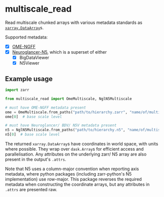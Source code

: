 # multiscale_read

Read multiscale chunked arrays with various metadata standards as [`xarray.DataArray`](https://docs.xarray.dev/en/stable/generated/xarray.DataArray.html#xarray.DataArray)s.

Supported metadata:

- [x] [OME-NGFF](https://ngff.openmicroscopy.org/latest/#multiscale-md)
- [x] [Neuroglancer-N5](https://github.com/google/neuroglancer/tree/master/src/neuroglancer/datasource/n5), which is a superset of either
  - [x] BigDataViewer
  - [x] N5Viewer

## Example usage

```python
import zarr

from multiscale_read import OmeMultiscale, NglN5Multiscale

# must have OME-NGFF metadata present
ome = OmeMultiscale.from_paths("path/to/hierarchy.zarr", "name/of/multiscale/group")
ome[0]  # base scale level

# must have Neuroglancer/ BDV/ N5V metadata present
n5 = NglN5Multiscale.from_paths("path/to/hierarchy.n5", "name/of/multiscale/group")
n5[0]  # base scale level
```

The returned `xarray.DataArray`s have coordinates in world space,
with units where possible.
They wrap over `dask.Array`s for efficient access and parallelisation.
Any attributes on the underlying zarr/ N5 array are also present in the output's `.attrs`.

Note that N5 uses a column-major convention when reporting axis metadata,
where python packages (including zarr-python's N5 implementation) use row-major.
This package reverses the required metadata when constructing the coordinate arrays,
but any attributes in `.attrs` are presented raw.

